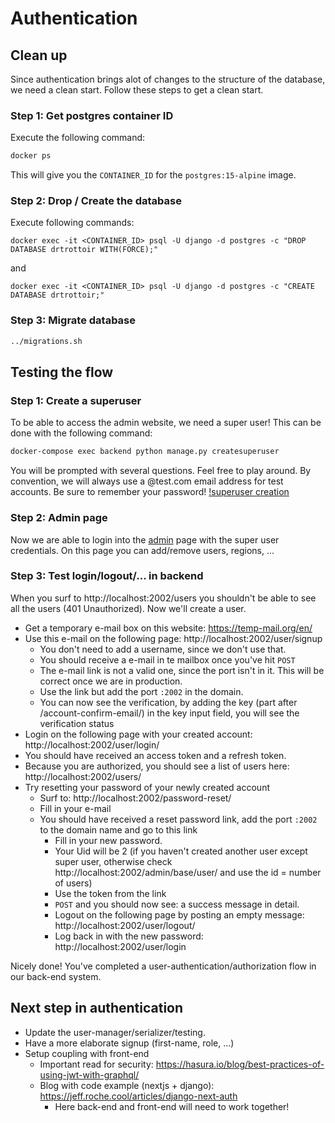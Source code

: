 # Authentication
## Clean up
Since authentication brings alot of changes to the structure of the database,
we need a clean start. Follow these steps to get a clean start.

### Step 1: Get postgres container ID
Execute the following command:

```bash
docker ps
```

This will give you the `CONTAINER_ID` for the `postgres:15-alpine` image.

### Step 2: Drop / Create the database
Execute following commands:
```
docker exec -it <CONTAINER_ID> psql -U django -d postgres -c "DROP DATABASE drtrottoir WITH(FORCE);"   
```
and
```
docker exec -it <CONTAINER_ID> psql -U django -d postgres -c "CREATE DATABASE drtrottoir;"   
```

### Step 3: Migrate database
```bash
../migrations.sh
```

## Testing the flow
### Step 1: Create a superuser
To be able to access the admin website, we need a super user! This can be done with the following command:
```bash
docker-compose exec backend python manage.py createsuperuser   
```
You will be prompted with several questions. Feel free to play around.
By convention, we will always use a @test.com email address for test accounts. Be sure to remember your password!
[!superuser creation](../img/create_superuser.png)

### Step 2: Admin page
Now we are able to login into the [admin](http://localhost:2002/admin) page with the super user credentials.
On this page you can add/remove users, regions, ...

### Step 3: Test login/logout/... in backend
When you surf to http://localhost:2002/users you shouldn't be able to see all the users (401 Unauthorized).
Now we'll create a user.

- Get a temporary e-mail box on this website: https://temp-mail.org/en/
- Use this e-mail on the following page: http://localhost:2002/user/signup
  - You don't need to add a username, since we don't use that.
  - You should receive a e-mail in te mailbox once you've hit `POST`
  - The e-mail link is not a valid one, since the port isn't in it. This will be correct once we are in production.
  - Use the link but add the port `:2002` in the domain.
  - You can now see the verification, by adding the key (part after /account-confirm-email/) in the key input field, you will see the verification status
- Login on the following page with your created account: http://localhost:2002/user/login/
- You should have received an access token and a refresh token.
- Because you are authorized, you should see a list of users here: http://localhost:2002/users/
- Try resetting your password of your newly created account
  - Surf to: http://localhost:2002/password-reset/
  - Fill in your e-mail
  - You should have received a reset password link, add the port `:2002` to the domain name and go to this link
    - Fill in your new password. 
    - Your Uid will be 2 (if you haven't created another user except super user, otherwise check http://localhost:2002/admin/base/user/ and use the id = number of users)
    - Use the token from the link
    - `POST` and you should now see: a success message in detail.
    - Logout on the following page by posting an empty message: http://localhost:2002/user/logout/
    - Log back in with the new password: http://localhost:2002/user/login

Nicely done! You've completed a user-authentication/authorization flow in our back-end system.

## Next step in authentication
- Update the user-manager/serializer/testing.
- Have a more elaborate signup (first-name, role, ...)
- Setup coupling with front-end
  - Important read for security: https://hasura.io/blog/best-practices-of-using-jwt-with-graphql/
  - Blog with code example (nextjs + django): https://jeff.roche.cool/articles/django-next-auth
    - Here back-end and front-end will need to work together!

